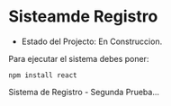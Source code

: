 <h1>Sisteamde Registro</h1>

- Estado del Projecto: En Construccion.

Para ejecutar el sistema debes poner:

 ```npm install react```

 Sistema de Registro - Segunda Prueba...

